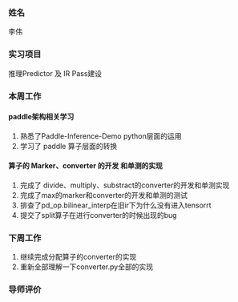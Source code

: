 ### 姓名

李伟

### 实习项目

推理Predictor 及 IR Pass建设



### 本周工作

#### paddle架构相关学习

1. 熟悉了Paddle-Inference-Demo  python层面的运用
2. 学习了 paddle 算子层面的转换

#### 算子的 Marker、converter 的开发 和单测的实现

1. 完成了 divide、multiply、substract的converter的开发和单测实现
2. 完成了max的marker和converter的开发和单测的测试
3. 排查了pd_op.bilinear_interp在旧ir下为什么没有进入tensorrt
4. 提交了split算子在进行converter的时候出现的bug



### 下周工作

1. 继续完成分配算子的converter的实现
1. 重新全部理解一下converter.py全部的实现

### 导师评价

